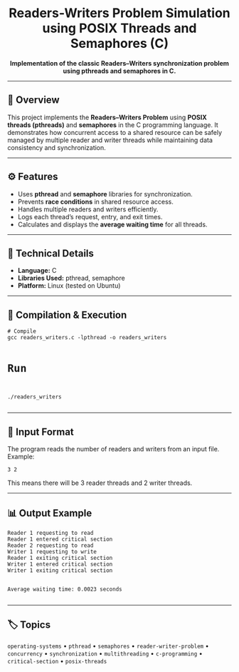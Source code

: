 <h1 align="center">Readers-Writers Problem Simulation using POSIX Threads and Semaphores (C)</h1>
<p align="center">
  <b>Implementation of the classic Readers–Writers synchronization problem using pthreads and semaphores in C.</b>
</p>
<hr>
<h2>📘 Overview</h2>
<p>
This project implements the <b>Readers–Writers Problem</b> using <b>POSIX threads (pthreads)</b> and <b>semaphores</b> in the C programming language. It demonstrates how concurrent access to a shared resource can be safely managed by multiple reader and writer threads while maintaining data consistency and synchronization.
</p>
<hr>
<h2>⚙️ Features</h2>
<ul>
  <li>Uses <b>pthread</b> and <b>semaphore</b> libraries for synchronization.</li>
  <li>Prevents <b>race conditions</b> in shared resource access.</li>
  <li>Handles multiple readers and writers efficiently.</li>
  <li>Logs each thread’s request, entry, and exit times.</li>
  <li>Calculates and displays the <b>average waiting time</b> for all threads.</li>
</ul>
<hr>
<h2>🧩 Technical Details</h2>
<ul>
  <li><b>Language:</b> C</li>
  <li><b>Libraries Used:</b> pthread, semaphore</li>
  <li><b>Platform:</b> Linux (tested on Ubuntu)</li>
</ul>
<hr>
<h2>🚀 Compilation & Execution</h2>
<pre><code># Compile
gcc readers_writers.c -lpthread -o readers_writers

# Run
./readers_writers
</code></pre>
<hr>
<h2>📂 Input Format</h2>
<p>The program reads the number of readers and writers from an input file. Example:</p>
<pre><code>3 2
</code></pre>
<p>This means there will be 3 reader threads and 2 writer threads.</p>
<hr>
<h2>📊 Output Example</h2>
<pre><code>Reader 1 requesting to read
Reader 1 entered critical section
Reader 2 requesting to read
Writer 1 requesting to write
Reader 1 exiting critical section
Writer 1 entered critical section
Writer 1 exiting critical section

Average waiting time: 0.0023 seconds
</code></pre>
<hr>
<h2>🏷️ Topics</h2>
<p>
<code>operating-systems</code> • 
<code>pthread</code> • 
<code>semaphores</code> • 
<code>reader-writer-problem</code> • 
<code>concurrency</code> • 
<code>synchronization</code> • 
<code>multithreading</code> • 
<code>c-programming</code> • 
<code>critical-section</code> • 
<code>posix-threads</code>
</p>
